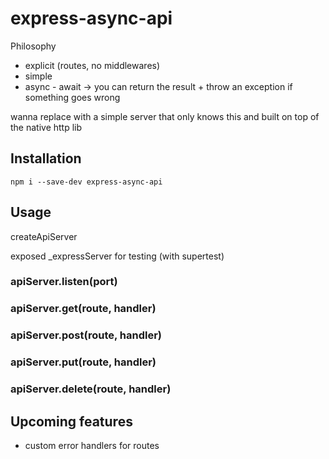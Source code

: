 # express-async-api

Philosophy
 - explicit (routes, no middlewares)
 - simple
 - async - await -> you can return the result + throw an exception if something goes wrong
  
wanna replace with a simple server that only knows this and built on top of the native http lib

## Installation

```
npm i --save-dev express-async-api
```

## Usage

createApiServer

exposed _expressServer for testing (with supertest)

### apiServer.listen(port)

### apiServer.get(route, handler)

### apiServer.post(route, handler)

### apiServer.put(route, handler)

### apiServer.delete(route, handler)


## Upcoming features
 - custom error handlers for routes
